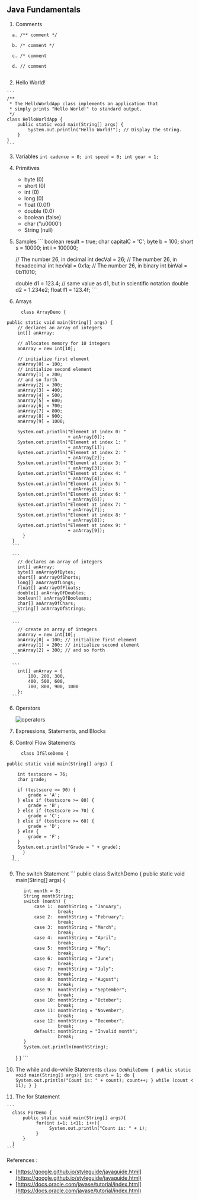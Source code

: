 

## Java Fundamentals

  1. Comments
  
  ```
    a. /** comment */
    
    b. /* comment */
    
    c. /* comment
    
    d. // comment
    
  ```
  2. Hello World!
  
    ```
    /** 
     * The HelloWorldApp class implements an application that
     * simply prints "Hello World!" to standard output.
     */
    class HelloWorldApp {
        public static void main(String[] args) {
            System.out.println("Hello World!"); // Display the string.
        }
    }
    ```
    
  3. Variables
    ```
    int cadence = 0;
    int speed = 0;
    int gear = 1;
    ```
  4. Primitives
      * byte (0)
      * short (0)
      * int (0)
      * long (0)
      * float (0.0f)
      * double (0.0)
      * boolean (false)
      * char ('\u0000')
      * String (null)
      
  5. Samples
    ```
      boolean result = true;
      char capitalC = 'C';
      byte b = 100;
      short s = 10000;
      int i = 100000;

      // The number 26, in decimal
      int decVal = 26;
      //  The number 26, in hexadecimal
      int hexVal = 0x1a;
      // The number 26, in binary
      int binVal = 0b11010;
      
      double d1 = 123.4;
      // same value as d1, but in scientific notation
      double d2 = 1.234e2;
      float f1  = 123.4f;
    ```
  5. Arrays
      ```
        class ArrayDemo {
    public static void main(String[] args) {
        // declares an array of integers
        int[] anArray;

        // allocates memory for 10 integers
        anArray = new int[10];
           
        // initialize first element
        anArray[0] = 100;
        // initialize second element
        anArray[1] = 200;
        // and so forth
        anArray[2] = 300;
        anArray[3] = 400;
        anArray[4] = 500;
        anArray[5] = 600;
        anArray[6] = 700;
        anArray[7] = 800;
        anArray[8] = 900;
        anArray[9] = 1000;

        System.out.println("Element at index 0: "
                           + anArray[0]);
        System.out.println("Element at index 1: "
                           + anArray[1]);
        System.out.println("Element at index 2: "
                           + anArray[2]);
        System.out.println("Element at index 3: "
                           + anArray[3]);
        System.out.println("Element at index 4: "
                           + anArray[4]);
        System.out.println("Element at index 5: "
                           + anArray[5]);
        System.out.println("Element at index 6: "
                           + anArray[6]);
        System.out.println("Element at index 7: "
                           + anArray[7]);
        System.out.println("Element at index 8: "
                           + anArray[8]);
        System.out.println("Element at index 9: "
                           + anArray[9]);
          }
      } 
      ```
      
      ```
        // declares an array of integers
        int[] anArray;
        byte[] anArrayOfBytes;
        short[] anArrayOfShorts;
        long[] anArrayOfLongs;
        float[] anArrayOfFloats;
        double[] anArrayOfDoubles;
        boolean[] anArrayOfBooleans;
        char[] anArrayOfChars;
        String[] anArrayOfStrings;
      ```
      
      ```
        // create an array of integers
        anArray = new int[10];
        anArray[0] = 100; // initialize first element
        anArray[1] = 200; // initialize second element
        anArray[2] = 300; // and so forth
      ```
      
      ```
        int[] anArray = { 
            100, 200, 300,
            400, 500, 600, 
            700, 800, 900, 1000
        };
      ```
  6. Operators
  
     ![operators](https://github.com/ISILAndroid/am1_group2016_2/blob/Lesson1/java_operators.png)

  7. Expressions, Statements, and Blocks
  8. Control Flow Statements
      ```
        class IfElseDemo {
    public static void main(String[] args) {

        int testscore = 76;
        char grade;

        if (testscore >= 90) {
            grade = 'A';
        } else if (testscore >= 80) {
            grade = 'B';
        } else if (testscore >= 70) {
            grade = 'C';
        } else if (testscore >= 60) {
            grade = 'D';
        } else {
            grade = 'F';
        }
        System.out.println("Grade = " + grade);
          }
      }
      ```
  9. The switch Statement
    ```
      public class SwitchDemo {
        public static void main(String[] args) {
     
            int month = 8;
            String monthString;
            switch (month) {
                case 1:  monthString = "January";
                         break;
                case 2:  monthString = "February";
                         break;
                case 3:  monthString = "March";
                         break;
                case 4:  monthString = "April";
                         break;
                case 5:  monthString = "May";
                         break;
                case 6:  monthString = "June";
                         break;
                case 7:  monthString = "July";
                         break;
                case 8:  monthString = "August";
                         break;
                case 9:  monthString = "September";
                         break;
                case 10: monthString = "October";
                         break;
                case 11: monthString = "November";
                         break;
                case 12: monthString = "December";
                         break;
                default: monthString = "Invalid month";
                         break;
            }
            System.out.println(monthString);
        }
    }
    ```
    
  10. The while and do-while Statements
    ```
      class DoWhileDemo {
          public static void main(String[] args){
              int count = 1;
              do {
                  System.out.println("Count is: " + count);
                  count++;
              } while (count < 11);
          }
      }
    ```
  11. The for Statement
  
    ```
      class ForDemo {
          public static void main(String[] args){
               for(int i=1; i<11; i++){
                    System.out.println("Count is: " + i);
               }
          }
      }
    ```
  
References :
  - [https://google.github.io/styleguide/javaguide.html](https://google.github.io/styleguide/javaguide.html)
  - [https://docs.oracle.com/javase/tutorial/index.html](https://docs.oracle.com/javase/tutorial/index.html)

